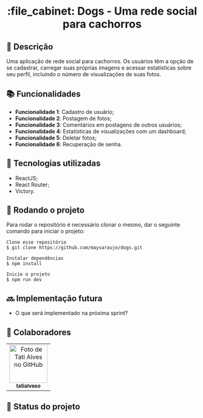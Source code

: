 <h1 align="center">:file_cabinet: Dogs - Uma rede social para cachorros</h1>

## :memo: Descrição
Uma aplicação de rede social para cachorros. Os usuários têm a opção de se cadastrar, carregar suas próprias imagens e acessar estatísticas sobre seu perfil, incluindo o número de visualizações de suas fotos.

## :books: Funcionalidades
* <b>Funcionalidade 1</b>: Cadastro de usuário;
* <b>Funcionalidade 2</b>: Postagem de fotos;
* <b>Funcionalidade 3</b>: Comentários em postagens de outros usuários;
* <b>Funcionalidade 4</b>: Estatísticas de visualizações com um dashboard;
* <b>Funcionalidade 5</b>: Deletar fotos;
* <b>Funcionalidade 6</b>: Recuperação de senha.

## :wrench: Tecnologias utilizadas
* ReactJS;
* React Router;
* Victory.

## :rocket: Rodando o projeto
Para rodar o repositório é necessário clonar o mesmo, dar o seguinte comando para iniciar o projeto:
```
Clone esse repositório
$ git clone https://github.com/maysaraujo/dogs.git

Instalar dependências
$ npm install

Inicie o projeto
$ npm run dev
```

## :soon: Implementação futura
* O que será implementado na próxima sprint?

## :handshake: Colaboradores
<table>
  <tr>
    <td align="center">
      <a href="http://github.com/tatialveso">
        <img src="https://avatars.githubusercontent.com/u/56259137?v=4" width="100px;" alt="Foto de Tati Alves no GitHub"/><br>
        <sub>
          <b>tatialveso</b>
        </sub>
      </a>
    </td>
  </tr>
</table>

## :dart: Status do projeto
